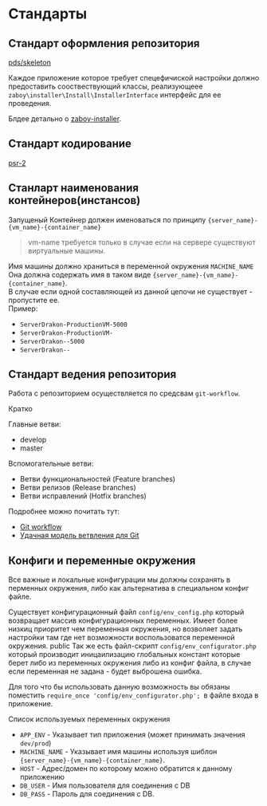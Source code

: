 # Стандарты

## Стандарт оформления репозитория
    
[pds/skeleton](https://github.com/php-pds/skeleton/blob/1.x/README.md )

Каждое приложение которое требует спецефичиской настройки должно предоставить сооствествующий классы, 
реализующеее `zaboy\installer\Install\InstallerInterface` интерфейс для ее проведения.

Блдее детально о [zaboy-installer](https://github.com/avz-cmf/zaboy-installer).

## Стандарт кодирование

[psr-2](http://www.php-fig.org/psr/psr-2/)

## Станларт наименования контейнеров(инстансов) 

Запущеный Контейнер должен именоваться по принципу `{server_name}-{vm_name}-{container_name}`
>vm-name требуется только в случае если на сервере существуют виртуальные машины.

Имя машины должно храниться в переменной окружения `MACHINE_NAME`
Она должна содержать имя в таком виде  `{server_name}-{vm_name}-{container_name}`.  
В случае если одной составляющей из данной цепочи не существует - пропустите ее.  
Пример:
* `ServerDrakon-ProductionVM-5000`
* `ServerDrakon-ProductionVM-`
* `ServerDrakon--5000`
* `ServerDrakon--`
 

## Стандарт ведения репозитория

Работа с репозиторием осуществляется по средсвам `git-workflow`.

Кратко

Главные ветви:
* develop
* master

Вспомогательные ветви:
* Ветви функциональностей (Feature branches)
* Ветви релизов (Release branches)
* Ветви исправлений (Hotfix branches)

Подробнее можно почитать тут:
 * [Git workflow](https://www.atlassian.com/git/tutorials/comparing-workflows/)
 * [Удачная модель ветвления для Git](https://habrahabr.ru/post/106912/)
 
## Конфиги и переменные окружения 
 
 Все важные и локальные конфигурации мы должны сохранять в перменных окружения, 
 либо как альтернатива в специальном конфиг файле. 
 
 Существует конфигурационный файл `config/env_config.php` который возвращает массив конфигурационных переменных.
 Имеет более низкиц приоритет чем переменная окружения, но возволяет задать настройки 
 там где нет возможности воспользоватся переменной окружения.
 public
 Так же есть файл-скрипт `config/env_configurator.php` который производит иницаилизацию глобальных констант 
 которые берет либо из переменных окружения либо из конфиг файла, в случае если переменная не задана - будет выброшена ошибка.
 
Для того что бы использовать данную возможность вы обязаны поместить `require_once 'config/env_configurator.php';
`в файле входа в приложение. 
 
 Список используемых переменных окружения
 * `APP_ENV` - Указывает тип приложения (может принимать значения `dev/prod`)
 * `MACHINE_NAME` - Указывает имя машины используя шиблон `{server_name}-{vm_name}-{container_name}`.
 * `HOST` - Адрес/домен по которому можно обратится к данному приложению
 * `DB_USER` - Имя пользователя для соединения с DB
 * `DB_PASS` - Пароль для соединения с DB.
 